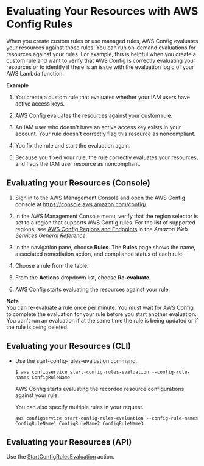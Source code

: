 # Evaluating Your Resources with AWS Config Rules<a name="evaluating-your-resources"></a>

When you create custom rules or use managed rules, AWS Config evaluates your resources against those rules\. You can run on\-demand evaluations for resources against your rules\. For example, this is helpful when you create a custom rule and want to verify that AWS Config is correctly evaluating your resources or to identify if there is an issue with the evaluation logic of your AWS Lambda function\. 

**Example**

1.  You create a custom rule that evaluates whether your IAM users have active access keys\. 

1.  AWS Config evaluates the resources against your custom rule\.

1.  An IAM user who doesn't have an active access key exists in your account\. Your rule doesn't correctly flag this resource as noncompliant\. 

1.  You fix the rule and start the evaluation again\. 

1. Because you fixed your rule, the rule correctly evaluates your resources, and flags the IAM user resource as noncompliant\. 

## Evaluating your Resources \(Console\)<a name="evaluating-your-resources-console"></a>

1. Sign in to the AWS Management Console and open the AWS Config console at [https://console\.aws\.amazon\.com/config/](https://console.aws.amazon.com/config/)\.

1. In the AWS Management Console menu, verify that the region selector is set to a region that supports AWS Config rules\. For the list of supported regions, see [AWS Config Regions and Endpoints](https://docs.aws.amazon.com/general/latest/gr/rande.html#awsconfig_region) in the *Amazon Web Services General Reference*\.

1. In the navigation pane, choose **Rules**\. The **Rules** page shows the name, associated remediation action, and compliance status of each rule\.

1. Choose a rule from the table\.

1. From the **Actions** dropdown list, choose **Re\-evaluate**\.

1.  AWS Config starts evaluating the resources against your rule\.

**Note**  
You can re\-evaluate a rule once per minute\. You must wait for AWS Config to complete the evaluation for your rule before you start another evaluation\. You can't run an evaluation if at the same time the rule is being updated or if the rule is being deleted\.

## Evaluating your Resources \(CLI\)<a name="evaluating-your-resources-cli"></a>
+ Use the start\-config\-rules\-evaluation command\. 

  ```
  $ aws configservice start-config-rules-evaluation --config-rule-names ConfigRuleName
  ```

  AWS Config starts evaluating the recorded resource configurations against your rule\.

  You can also specify multiple rules in your request\.

  ```
  aws configservice start-config-rules-evaluation --config-rule-names ConfigRuleName1 ConfigRuleName2 ConfigRuleName3
  ```

## Evaluating your Resources \(API\)<a name="evaluating-your-resources-api"></a>

Use the [StartConfigRulesEvaluation](https://docs.aws.amazon.com/config/latest/APIReference/API_StartConfigRulesEvaluation.html) action\.